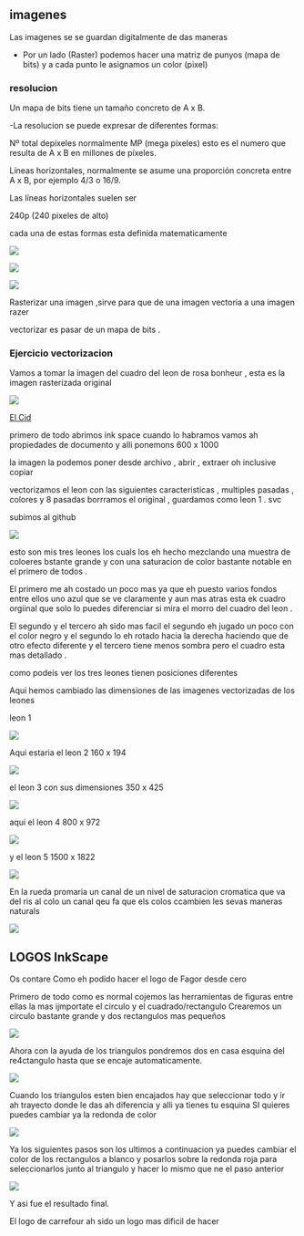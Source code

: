 



## imagenes 

Las imagenes se se guardan digitalmente de das maneras 

- Por un lado (Raster) podemos hacer una matriz de punyos (mapa de bits) y a cada punto le asignamos un color (pixel)

### resolucion 

Un mapa de bits tiene un tamaño concreto de A x B.

-La resolucion se puede expresar de diferentes formas:

Nº total depíxeles normalmente MP (mega píxeles) esto es el numero que resulta de A x B en millones de píxeles.

Líneas horizontales, normalmente se asume una proporción concreta entre A x B, por ejemplo 4/3 o 16/9.

Las líneas horizontales suelen ser

240p (240 pixeles de alto)


cada una de estas formas esta definida matematicamente 




![](https://raw.githubusercontent.com/DavidMenCam/1er-trimestre/main/%C3%ADndice.jpeg)

![](https://raw.githubusercontent.com/DavidMenCam/1er-trimestre/main/%C3%ADndice.png)

![](https://efacico.files.wordpress.com/2016/09/trump.gif?w=300)
 
Rasterizar una imagen ,sirve para que de una imagen vectoria a una imagen razer 

vectorizar es pasar de un mapa de bits .

### Ejercicio vectorizacion 

Vamos a tomar la imagen del cuadro del leon de rosa bonheur , esta es la imagen rasterizada original 

![](https://raw.githubusercontent.com/DavidMenCam/1er-trimestre/main/leoon.jpg)

[El Cid](https://es.wikipedia.org/wiki/El_Cid_(Rosa_Bonheur))

primero de todo abrimos ink space cuando lo habramos 
vamos ah propiedades de documento y alli ponemons 600 x 1000 

la imagen la podemos poner desde archivo , abrir , extraer oh inclusive copiar 

vectorizamos el leon con las siguientes caracteristicas , multiples pasadas , colores y 8 pasadas 
borrramos el original , guardamos como leon 1 . svc 

subimos al github 

![](https://raw.githubusercontent.com/DavidMenCam/1er-trimestre/d453026c5a82697084964fc36e9800e5f353f393/leooooneees.svg)

esto son mis tres leones los cuals los eh hecho mezclando una muestra de coloeres bstante grande y con una saturacion de color bastante notable en el primero de todos .

El primero me ah costado un poco mas ya que eh puesto varios fondos entre ellos uno azul que se ve claramente y aun mas atras esta ek cuadro orgiinal que solo lo puedes diferenciar si mira el morro del cuadro del leon .

El segundo y el tercero ah sido mas facil el segundo eh jugado un poco con el color negro y el segundo lo eh rotado hacia la derecha haciendo que de otro efecto diferente y el tercero tiene menos sombra pero el cuadro esta mas detallado .

como podeis ver los tres leones tienen posiciones diferentes 


Aqui hemos cambiado las dimensiones de las imagenes vectorizadas de los leones 

leon 1

![ ](https://raw.githubusercontent.com/DavidMenCam/1er-trimestre/main/leon1.png)

Aqui estaria el leon 2 160 x 194

![](https://raw.githubusercontent.com/DavidMenCam/1er-trimestre/main/leon2.png)

el leon 3 con sus dimensiones 350 x 425

![](https://raw.githubusercontent.com/DavidMenCam/1er-trimestre/main/leon3.png)

aqui el leon 4  800 x 972

![](https://raw.githubusercontent.com/DavidMenCam/1er-trimestre/main/leon4.png)

y el leon 5  1500 x 1822

![](https://raw.githubusercontent.com/DavidMenCam/1er-trimestre/main/leon5.png)


 En la rueda promaria un canal de un nivel de saturacion cromatica que va del ris al colo un canal qeu fa que els colos ccambien les sevas maneras naturals 
 
 ![](https://raw.githubusercontent.com/DavidMenCam/1er-trimestre/main/leon%207png.png)
 
 ## LOGOS InkScape
 
 Os contare Como eh podido hacer el logo de Fagor desde cero 
 
 Primero de todo como es normal cojemos las herramientas de figuras entre ellas la mas ijmportate el circulo y el cuadrado/rectangulo 
 Crearemos un circulo bastante grande y dos rectangulos mas pequeños 
 
 ![](https://raw.githubusercontent.com/DavidMenCam/1er-trimestre/main/captura%20logo%201.png)
 
 Ahora con la ayuda de los triangulos pondremos dos en casa esquina del re4ctangulo hasta que se encaje automaticamente.
 
 ![](https://raw.githubusercontent.com/DavidMenCam/1er-trimestre/main/captura%20logo%202.png)
 
 Cuando los triangulos esten bien encajados hay que seleccionar todo y ir ah trayecto donde le das ah diferencia y alli ya tienes tu esquina 
 SI quieres puedes cambiar ya la redonda de color 
 
 ![](https://raw.githubusercontent.com/DavidMenCam/1er-trimestre/main/captura%20logo%203.png)
 
 Ya los siguientes pasos son los ultimos a continuacion ya puedes cambiar el color de los rectangulos a blanco y posarlos sobre la redonda roja 
 para seleccionarlos junto al triangulo y hacer lo mismo que ne el paso anterior 
 
 ![](https://raw.githubusercontent.com/DavidMenCam/1er-trimestre/main/captura%20lgo6%20.png)
 
 Y asi fue el resultado final.
 
 El logo de carrefour ah sido un logo mas dificil de hacer 
 
